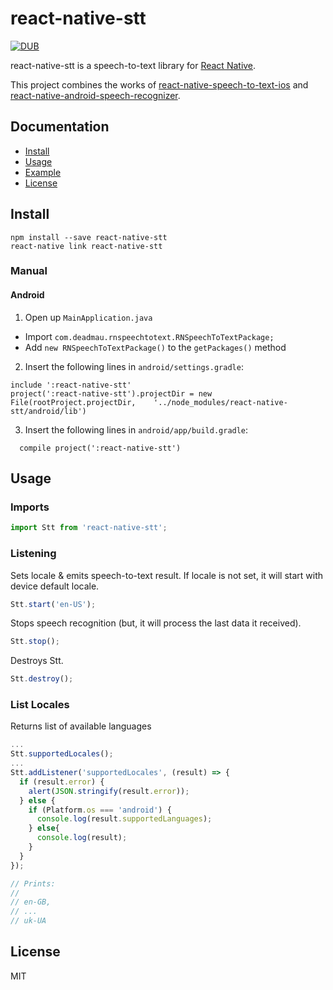 # react-native-stt

[![DUB](https://img.shields.io/dub/l/vibe-d.svg?style=flat-square)](https://github.com/marshmelloX/react-native-stt#license)

react-native-stt is a speech-to-text library for [React Native](https://facebook.github.io/react-native/).

This project combines the works of [react-native-speech-to-text-ios](https://github.com/muhaos/react-native-speech-to-text-ios) and [react-native-android-speech-recognizer](https://github.com/de-code/react-native-android-speech-recognizer).

## Documentation
- [Install](https://github.com/marshmelloX/react-native-stt#install)
- [Usage](https://github.com/marshmelloX/react-native-stt#usage)
- [Example](https://github.com/marshmelloX/react-native-stt/tree/master/example)
- [License](https://github.com/marshmelloX/react-native-stt#license)

## Install

```shell
npm install --save react-native-stt
react-native link react-native-stt
```

### Manual

#### Android

1. Open up `MainApplication.java`
  - Import `com.deadmau.rnspeechtotext.RNSpeechToTextPackage;`
  - Add `new RNSpeechToTextPackage()` to the `getPackages()` method
2. Insert the following lines in `android/settings.gradle`:
  ```
  include ':react-native-stt'
  project(':react-native-stt').projectDir = new File(rootProject.projectDir, 	'../node_modules/react-native-stt/android/lib')
  ```
3. Insert the following lines in `android/app/build.gradle`:
  ```
    compile project(':react-native-stt')
  ```

## Usage

### Imports

```js
import Stt from 'react-native-stt';
```

### Listening

Sets locale & emits speech-to-text result.
If locale is not set, it will start with device default locale.

```js
Stt.start('en-US');
```

Stops speech recognition (but, it will process the last data it received).  

```js
Stt.stop();
```

Destroys Stt.

```js
Stt.destroy();
```

### List Locales

Returns list of available languages

```js
...
Stt.supportedLocales();
...
Stt.addListener('supportedLocales', (result) => {
  if (result.error) {
    alert(JSON.stringify(result.error));
  } else {
    if (Platform.os === 'android') {
      console.log(result.supportedLanguages);
    } else{
      console.log(result);
    }
  }
});

// Prints:
//
// en-GB,
// ...
// uk-UA
```

## License

MIT
